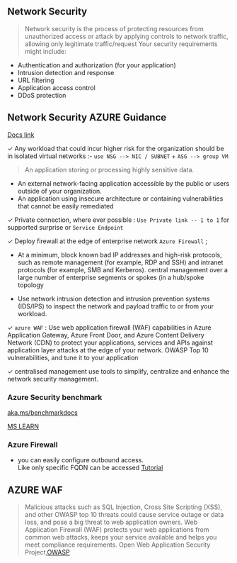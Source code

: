 ## Network Security
> Network security is the process of protecting resources from unauthorized access or attack by applying controls to network traffic, allowing only legitimate traffic/request
Your security requirements might include:

- Authentication and authorization (for your application)
- Intrusion detection and response
- URL filtering
- Application access control
- DDoS protection

## Network Security AZURE Guidance

[Docs link](https://docs.microsoft.com/en-us/security/benchmark/azure/security-controls-v3-network-security)

✓ Any workload that could incur higher risk for the organization should be in isolated virtual networks :- `use NSG --> NIC / SUBNET` + `ASG --> group VM` 
> An application storing or processing highly sensitive data.
- An external network-facing application accessible by the public or users outside of your organization.
- An application using insecure architecture or containing vulnerabilities that cannot be easily remediated

✓ Private connection, where ever possible : `Use Private link -- 1 to 1` for supported surprise or `Service Endpoint`

✓ Deploy firewall at the edge of enterprise network
`Azure Firewall` ; 
- At a minimum, block known bad IP addresses and high-risk protocols, such as remote management (for example, RDP and SSH) and intranet protocols (for example, SMB and Kerberos).
central management over a large number of enterprise segments or spokes (in a hub/spoke topology

- Use network intrusion detection and intrusion prevention systems (IDS/IPS) to inspect the network and payload traffic to or from your workload. 


✓ 
` azure WAF ` : Use web application firewall (WAF) capabilities in Azure Application Gateway, Azure Front Door, and Azure Content Delivery Network (CDN) to protect your applications, services and APIs against application layer attacks at the edge of your network.
OWASP Top 10 vulnerabilities, and tune it to your application

✓ centralised management
use tools to simplify, centralize and enhance the network security management. 

### Azure Security benchmark
[aka.ms/benchmarkdocs](https://docs.microsoft.com/en-us/security/benchmark/azure/)

[MS LEARN](https://docs.microsoft.com/en-us/learn/modules/design-implement-network-security-monitoring/2-secure-your-virtual-networks-azure-portal)

### Azure Firewall
- you can easily configure outbound access.
<br>Like only specific FQDN can be accessed 
[Tutorial](https://docs.microsoft.com/en-us/azure/firewall/tutorial-firewall-deploy-portal)


## AZURE WAF 
> Malicious attacks such as SQL Injection, Cross Site Scripting (XSS), and other OWASP top 10 threats could cause service outage or data loss, and pose a big threat to web application owners. Web Application Firewall (WAF) protects your web applications from common web attacks, keeps your service available and helps you meet compliance requirements.
Open Web Application Security Project,[OWASP](https://owasp.org/www-project-top-ten/)
